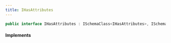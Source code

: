 ```yaml
---
title: IHasAttributes
---
```


```csharp
public interface IHasAttributes : ISchemaClass<IHasAttributes>, ISchemaField, ISchemaClass, INativeHandle
```

#### Implements

